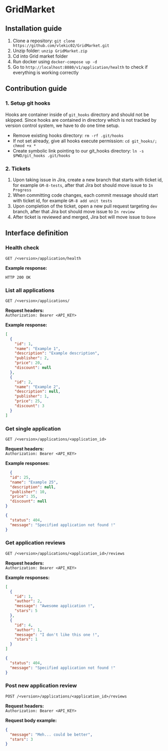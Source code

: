 # GridMarket

## Installation guide

1. Clone a repository: `git clone https://github.com/vlekic02/GridMarket.git`
2. Unzip folder: `unzip GridMarket.zip`
3. Cd into Grid market folder
4. Run docker using `docker-compose up -d`
5. Go to `http://localhost:8080/v1/application/health` to check if everything is working correctly

## Contribution guide

### 1. Setup git hooks

Hooks are container inside of `git_hooks` directory and should not be skipped. Since hooks are
contained in directory which is not tracked by version control system, we have to do one time setup.

- Remove existing hooks directory: `rm -rf .git/hooks`
- If not set already, give all hooks execute permission: `cd git_hooks/; chmod +x *`
- Create symbolic link pointing to our git_hooks directory: `ln -s $PWD/git_hooks .git/hooks`

### 2. Tickets

1. Upon taking issue in Jira, create a new branch that starts with ticket id,
   for example `GM-8-tests`, after that Jira bot should move issue to `In Progress`
2. When committing code changes, each commit message should start with ticket id, for example
   `GM-8 add unit tests`
3. Upon completion of the ticket, open a new pull request targeting `dev` branch, after that Jira
   bot
   should move issue to `In review`
4. After ticket is reviewed and merged, Jira bot will move issue to `Done`

## Interface definition

### Health check

```
GET /<version>/application/health
```

**Example response:**

```
HTTP 200 OK
```

### List all applications

```
GET /<version>/applications/
```

**Request headers:**  
`Authorization: Bearer <API_KEY>`

**Example response:**

```json
[
  {
    "id": 1,
    "name": "Example 1",
    "description": "Example description",
    "publisher": 2,
    "price": 20,
    "discount": null
  },
  {
    "id": 2,
    "name": "Example 2",
    "description": null,
    "publisher": 1,
    "price": 25,
    "discount": 3
  }
]
```

### Get single application

```
GET /<version>/applications/<application_id>
```

**Request headers:**  
`Authorization: Bearer <API_KEY>`

**Example responses:**

```json
  {
  "id": 25,
  "name": "Example 25",
  "description": null,
  "publisher": 10,
  "price": 35,
  "discount": null
}
```

```json
{
  "status": 404,
  "message": "Specified application not found !"
}
```

### Get application reviews

```
GET /<version>/applications/<application_id>/reviews
```

**Request headers:**  
`Authorization: Bearer <API_KEY>`

**Example responses:**

```json
[
  {
    "id": 1,
    "author": 2,
    "message": "Awesome application !",
    "stars": 5
  },
  {
    "id": 4,
    "author": 1,
    "message": "I don't like this one !",
    "stars": 1
  }
]
```

```json
{
  "status": 404,
  "message": "Specified application not found !"
}
```

### Post new application review

```
POST /<version>/applications/<application_id>/reviews
```

**Request headers:**  
`Authorization: Bearer <API_KEY>`

**Request body example:**

```json
{
  "message": "Meh... could be better",
  "stars": 3
}
```
